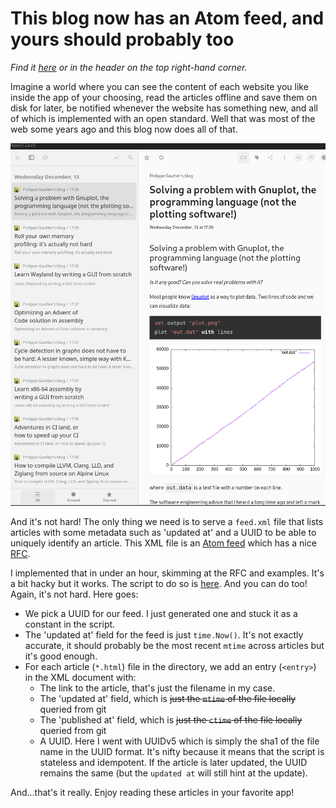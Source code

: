 # This blog now has an Atom feed, and yours should probably too

*Find it [here](https://gaultier.github.io/blog/feed.xml) or in the header on the top right-hand corner.*

Imagine a world where you can see the content of each website you like inside the app of your choosing, read the articles offline and save them on disk for later, be notified whenever the website has something new, and all of which is implemented with an open standard. Well that was most of the web some years ago and this blog now does all of that. 


![This feed inside the open-source app NewsFlash (https://flathub.org/apps/io.gitlab.news_flash.NewsFlash)](feed.png)

And it's not hard! The only thing we need is to serve a `feed.xml` file that lists articles with some metadata such as 'updated at' and a UUID to be able to uniquely identify an article. This XML file is an [Atom feed](https://en.wikipedia.org/wiki/Atom_(web_standard)) which has a nice [RFC](https://datatracker.ietf.org/doc/html/rfc4287).

I implemented that in under an hour, skimming at the RFC and examples. It's a bit hacky but it works. The script to do so is [here](https://github.com/gaultier/blog/blob/master/feed.go). And you can do too! Again, it's not hard. Here goes:

- We pick a UUID for our feed. I just generated one and stuck it as a constant in the script.
- The 'updated at' field for the feed is just `time.Now()`. It's not exactly accurate, it should probably be the most recent `mtime` across articles but it's good enough.
- For each article (`*.html`) file in the directory, we add an entry (`<entry>`) in the XML document with:
  * The link to the article, that's just the filename in my case.
  * The 'updated at' field, which is <s>just the `mtime` of the file locally</s> queried from git
  * The 'published at' field, which is <s>just the `ctime` of the file locally</s> queried from git
  * A UUID. Here I went with UUIDv5 which is simply the sha1 of the file name in the UUID format. It's nifty because it means that the script is stateless and idempotent. If the article is later updated, the UUID remains the same (but the `updated at` will still hint at the update).

And...that's it really. Enjoy reading these articles in your favorite app!
